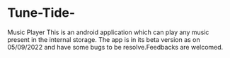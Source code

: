 # Tune-Tide-
Music Player 
This is an android application which can play any music present in the internal storage.
The app is in its beta version as on 05/09/2022 and have some bugs to be resolve.Feedbacks are welcomed.


